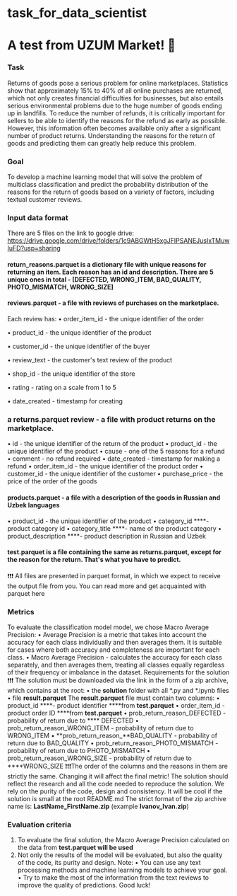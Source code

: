 # task_for_data_scientist

# A test from UZUM Market! 🛒
### Task
Returns of goods pose a serious problem for online marketplaces. Statistics show that approximately 15% to 40% of all online purchases are returned, which not only creates financial difficulties for businesses, but also entails serious environmental problems due to the huge number of goods ending up in landfills. To reduce the number of refunds, it is critically important for sellers to be able to identify the reasons for the refund as early as possible. However, this information often becomes available only after a significant number of product returns. Understanding the reasons for the return of goods and predicting them can greatly help reduce this problem.
### Goal
To develop a machine learning model that will solve the problem of multiclass classification and predict the probability distribution of the reasons for the return of goods based on a variety of factors, including textual customer reviews.
### Input data format
There are 5 files on the link to google drive: https://drive.google.com/drive/folders/1c9ABGWtH5xgJFIPSANEJusIxTMuwIuFD?usp=sharing
#### return_reasons.parquet is a dictionary file with unique reasons for returning an item. Each reason has an id and description. There are 5 unique ones in total - [DEFECTED, WRONG_ITEM, BAD_QUALITY, PHOTO_MISMATCH, WRONG_SIZE]
#### reviews.parquet - a file with reviews of purchases on the marketplace.
 Each review has:
• order_item_id - the unique identifier of the order

• product_id - the unique identifier of the product

• customer_id - the unique identifier of the buyer

• review_text - the customer's text review of the product

• shop_id - the unique identifier of the store

• rating - rating on a scale from 1 to 5

• date_created - timestamp for creating

### a returns.parquet review - a file with product returns on the marketplace.
• id - the unique identifier of the return of the product
• product_id - the unique identifier of the product
• cause - one of the 5 reasons for a refund
• comment - no refund required
• date_created - timestamp for making a refund
• order_item_id - the unique identifier of the product order
• customer_id - the unique identifier of the customer
• purchase_price - the price of the order of the goods
#### products.parquet - a file with a description of the goods in Russian and Uzbek languages
• product_id - the unique identifier of the product
• category_id ****- product category id
• category_title ****- name of the product category
• product_description ****- product description in Russian and Uzbek
#### test.parquet is a file containing the same as returns.parquet, except for the reason for the return. That's what you have to predict.
❗️❗️❗️ All files are presented in parquet format, in which we expect to receive the output file from you. You can read more and get acquainted with parquet here
### Metrics
To evaluate the classification model model, we chose Macro Average Precision:
• Average Precision is a metric that takes into account the accuracy for each class individually and then averages them. It is suitable for cases where both accuracy and completeness are important for each class.
• Macro Average Precision - calculates the accuracy for each class separately, and then averages them, treating all classes equally regardless of their frequency or imbalance in the dataset.
Requirements for the solution
❗️❗️❗️ The solution must be downloaded via the link in the form of a zip archive, which contains at the root:
• the **solution** folder with all *.py and *.ipynb files
• file **result.parquet**
The **result.parquet** file must contain two columns:
• product_id ****- product identifier ****from **test.parquet**
• order_item_id - product order ID ****from **test.parquet**
• prob_return_reason_DEFECTED - probability of return due to ****
DEFECTED • prob_return_reason_WRONG_ITEM - probability of return due to
WRONG_ITEM • **prob_return_reason_**BAD_QUALITY - probability of return due to BAD_QUALITY
• prob_return_reason_PHOTO_MISMATCH - probability of return due to PHOTO_MISMATCH
• prob_return_reason_WRONG_SIZE - probability of return due to ****WRONG_SIZE
❗️❗️❗️The order of the columns and the reasons in them are strictly the same. Changing it will affect the final metric!
The solution should reflect the research and all the code needed to reproduce the solution. We rely on the purity of the code, design and consistency. It will be cool if the solution is small at the root README.md
The strict format of the zip archive name is: **LastName_FirstName.zip** (example **Ivanov_Ivan.zip**)
### Evaluation criteria
1. To evaluate the final solution, the Macro Average Precision calculated on the data from **test.parquet will be used**
2. Not only the results of the model will be evaluated, but also the quality of the code, its purity and design.
Note:
• You can use any text processing methods and machine learning models to achieve your goal.
• Try to make the most of the information from the text reviews to improve the quality of predictions.
Good luck!
